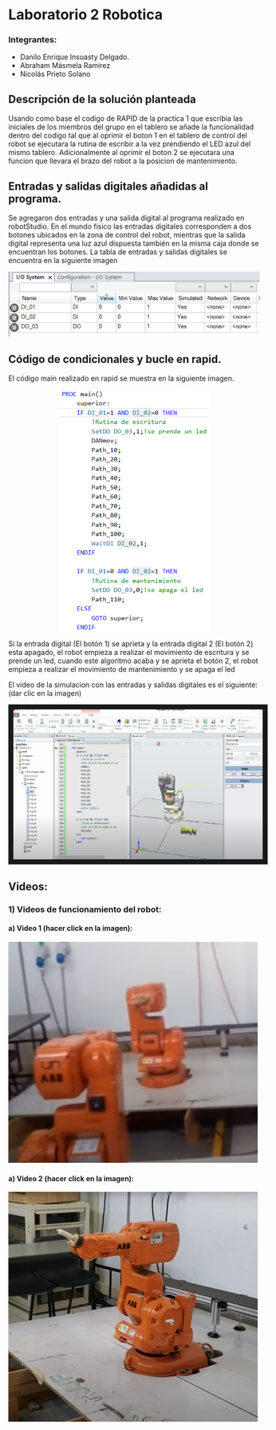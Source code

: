 
# Laboratorio 2 Robotica

### Integrantes: 
- Danilo Enrique Insuasty Delgado.
- Abraham Másmela Ramirez
- Nicolás Prieto Solano
## Descripción de la solución planteada
<p>Usando como base el codigo de RAPID de la practica 1 que escribia las iniciales de los miembros del grupo en el tablero se añade la funcionalidad dentro del codigo tal que al oprimir el boton 1 en el tablero de control del robot se ejecutara la rutina de escribir a la vez prendiendo el LED azul del mismo tablero. Adicionalmente al oprimir el boton 2 se ejecutara una funcion que llevara el brazo del robot a la posicion de mantenimiento.</p>

## Entradas y salidas digitales añadidas al programa.
Se agregaron dos entradas y una salida digital al programa realizado en robotStudio. En el mundo físico las entradas digitales corresponden a dos botones ubicados en la zona de control del robot, mientras que la salida digital representa una luz azul dispuesta también en la misma caja donde se encuentran los botones.
La tabla de entradas y salidas digitales se encuentra en la siguiente imagen

<div>
<p style = 'text-align:center;' align="center">
<img src="https://github.com/NicolasPrietoS/RoboticaLab2_Abraham_Danilo_Nicolas_2023/blob/main/imagenes/imagen%20entradas%20digitales1.png" width="600px" >
</p>
</div>

## Código de condicionales y bucle en rapid.
El código main realizado en rapid se muestra en la siguiente imagen.

<div>
<p style = 'text-align:center;' align="center">
<img src="https://github.com/NicolasPrietoS/RoboticaLab2_Abraham_Danilo_Nicolas_2023/blob/main/imagenes/codigo%20rapid.png" width="300px" >
</p>
</div>

Si la entrada digital (El botón 1) se aprieta y la entrada digital 2 (El botón 2) esta apagado, el robot empieza a realizar el movimiento de escritura y se prende un led, cuando este algoritmo acaba y se aprieta el botón 2, el robot empieza a realizar el movimiento de mantenimiento y se apaga el led

El video de la simulacion con las entradas y salidas digitales es el siguiente: (dar clic en la imagen)

<a href="https://youtube.com/shorts/9Qv1UK5hy0I" target="_blank"><img src="https://github.com/NicolasPrietoS/RoboticaLab2_Abraham_Danilo_Nicolas_2023/blob/main/imagenes/imgagen%20video%20simu.png" 
alt="IMAGE ALT TEXT HERE" width="500" height="300" border="10" /></a>


<h2>Videos:</h2>

<h3>1) Videos de funcionamiento del robot:</h3>
  <h4>a) Video 1 (hacer click en la imagen):</h4>
  <a href="https://youtu.be/UBZBv8D7sB0" target='_blank'><img width=500px src="Videos/image_2023-04-15_195242575.png"/></a>
  <h4>a) Video 2 (hacer click en la imagen):</h4>
  <a href="https://youtu.be/Xxzc5nZoff8" target='blank'><img width=500px src="Videos/Miniatura1.png"/></a>
